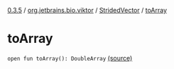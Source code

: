[0.3.5](../../index.md) / [org.jetbrains.bio.viktor](../index.md) / [StridedVector](index.md) / [toArray](.)

# toArray

`open fun toArray(): DoubleArray` [(source)](https://github.com/JetBrains-Research/viktor/blob/0.3.5/src/main/kotlin/org/jetbrains/bio/viktor/StridedVector.kt#L428)